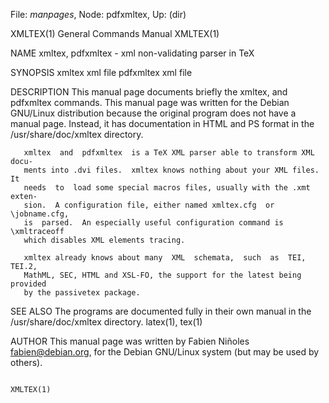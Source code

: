 File: *manpages*,  Node: pdfxmltex,  Up: (dir)

XMLTEX(1)                   General Commands Manual                  XMLTEX(1)



NAME
       xmltex, pdfxmltex - xml non-validating parser in TeX

SYNOPSIS
       xmltex xml file
       pdfxmltex xml file

DESCRIPTION
       This  manual page documents briefly the xmltex, and pdfxmltex commands.
       This manual page was written  for  the  Debian  GNU/Linux  distribution
       because  the original program does not have a manual page.  Instead, it
       has documentation in HTML and PS format  in  the  /usr/share/doc/xmltex
       directory.

       xmltex  and  pdfxmltex  is a TeX XML parser able to transform XML docu‐
       ments into .dvi files.  xmltex knows nothing about your XML files.   It
       needs  to  load some special macros files, usually with the .xmt exten‐
       sion.  A configuration file, either named xmltex.cfg  or  \jobname.cfg,
       is  parsed.  An especially useful configuration command is \xmltraceoff
       which disables XML elements tracing.

       xmltex already knows about many  XML  schemata,  such  as  TEI,  TEI.2,
       MathML, SEC, HTML and XSL-FO, the support for the latest being provided
       by the passivetex package.

SEE ALSO
       The  programs  are  documented  fully  in  their  own  manual  in   the
       /usr/share/doc/xmltex directory.
       latex(1), tex(1)

AUTHOR
       This manual page was written by Fabien Niñoles <fabien@debian.org>, for
       the Debian GNU/Linux system (but may be used by others).



                                                                     XMLTEX(1)
